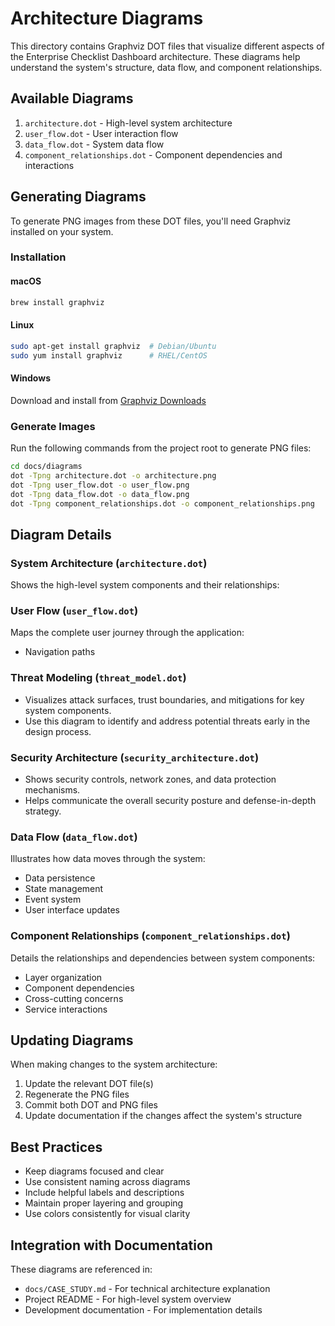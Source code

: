# Architecture Diagrams

This directory contains Graphviz DOT files that visualize different aspects of the Enterprise Checklist Dashboard architecture. These diagrams help understand the system's structure, data flow, and component relationships.

## Available Diagrams

1. `architecture.dot` - High-level system architecture
2. `user_flow.dot` - User interaction flow
3. `data_flow.dot` - System data flow
4. `component_relationships.dot` - Component dependencies and interactions

## Generating Diagrams

To generate PNG images from these DOT files, you'll need Graphviz installed on your system.

### Installation

#### macOS

```bash
brew install graphviz
```

#### Linux

```bash
sudo apt-get install graphviz  # Debian/Ubuntu
sudo yum install graphviz      # RHEL/CentOS
```

#### Windows

Download and install from [Graphviz Downloads](https://graphviz.org/download/)

### Generate Images

Run the following commands from the project root to generate PNG files:

```bash
cd docs/diagrams
dot -Tpng architecture.dot -o architecture.png
dot -Tpng user_flow.dot -o user_flow.png
dot -Tpng data_flow.dot -o data_flow.png
dot -Tpng component_relationships.dot -o component_relationships.png
```

## Diagram Details

### System Architecture (`architecture.dot`)

Shows the high-level system components and their relationships:

### User Flow (`user_flow.dot`)

Maps the complete user journey through the application:

- Navigation paths

### Threat Modeling (`threat_model.dot`)

- Visualizes attack surfaces, trust boundaries, and mitigations for key system components.
- Use this diagram to identify and address potential threats early in the design process.

### Security Architecture (`security_architecture.dot`)

- Shows security controls, network zones, and data protection mechanisms.
- Helps communicate the overall security posture and defense-in-depth strategy.

### Data Flow (`data_flow.dot`)

Illustrates how data moves through the system:

- Data persistence
- State management
- Event system
- User interface updates

### Component Relationships (`component_relationships.dot`)

Details the relationships and dependencies between system components:

- Layer organization
- Component dependencies
- Cross-cutting concerns
- Service interactions

## Updating Diagrams

When making changes to the system architecture:

1. Update the relevant DOT file(s)
2. Regenerate the PNG files
3. Commit both DOT and PNG files
4. Update documentation if the changes affect the system's structure

## Best Practices

- Keep diagrams focused and clear
- Use consistent naming across diagrams
- Include helpful labels and descriptions
- Maintain proper layering and grouping
- Use colors consistently for visual clarity

## Integration with Documentation

These diagrams are referenced in:

- `docs/CASE_STUDY.md` - For technical architecture explanation
- Project README - For high-level system overview
- Development documentation - For implementation details
